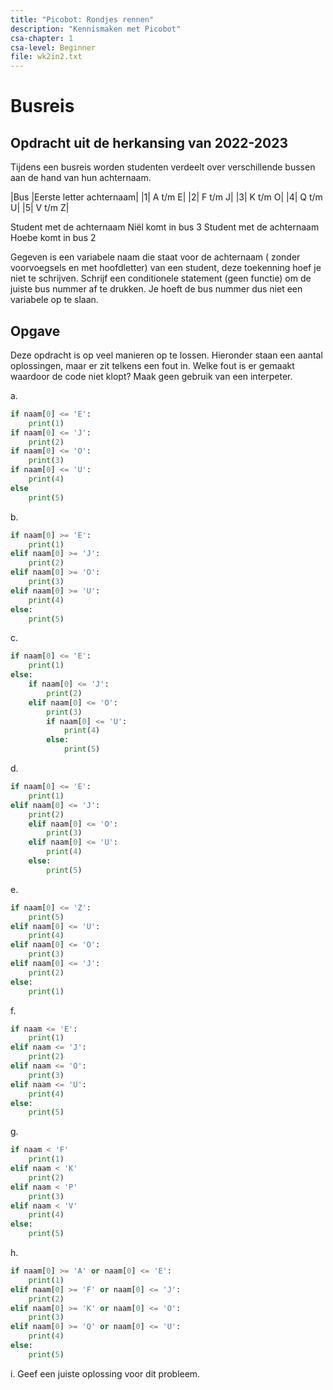 ```yaml
---
title: "Picobot: Rondjes rennen"
description: "Kennismaken met Picobot"
csa-chapter: 1
csa-level: Beginner
file: wk2in2.txt
---
```


# Busreis

## Opdracht uit de herkansing van 2022-2023

Tijdens een busreis worden studenten verdeelt over verschillende bussen aan de hand van hun achternaam.

|Bus	|Eerste letter achternaam|
|1|	A t/m E|
|2|	F t/m J|
|3|	K t/m O|
|4|	Q t/m U|
|5|	V t/m Z|

Student met de achternaam Niël komt in bus 3
Student met de achternaam Hoebe komt in bus 2

Gegeven is een variabele naam die staat voor de achternaam ( zonder voorvoegsels en met hoofdletter) van een student, deze toekenning hoef je niet te schrijven. Schrijf een conditionele statement (geen functie) om de juiste bus nummer af te drukken. Je hoeft de bus nummer dus niet een variabele op te slaan.

## Opgave

Deze opdracht is op veel manieren op te lossen. Hieronder staan een aantal oplossingen, maar er zit telkens een fout in. Welke fout is er gemaakt waardoor de code niet klopt? Maak geen gebruik van een interpeter.

a.

```python
if naam[0] <= 'E':
    print(1)
if naam[0] <= 'J':
    print(2)
if naam[0] <= 'O':
    print(3)
if naam[0] <= 'U':
    print(4)
else
    print(5)

```

b.

```python
if naam[0] >= 'E':
    print(1)
elif naam[0] >= 'J':
    print(2)
elif naam[0] >= 'O':
    print(3)
elif naam[0] >= 'U':
    print(4)
else:
    print(5)

```
c.

```python
if naam[0] <= 'E':
    print(1)
else:
    if naam[0] <= 'J':
        print(2)
    elif naam[0] <= 'O':
        print(3)
        if naam[0] <= 'U':
            print(4)
        else:
            print(5)

```
d.
```python
if naam[0] <= 'E':
    print(1)
elif naam[0] <= 'J':
    print(2)
    elif naam[0] <= 'O':
        print(3)
    elif naam[0] <= 'U':
        print(4)
    else:
        print(5)

```

e.
```python
if naam[0] <= 'Z':
    print(5)
elif naam[0] <= 'U':
    print(4)
elif naam[0] <= 'O':
    print(3)
elif naam[0] <= 'J':
    print(2)
else:
    print(1)

```


f.

```python
if naam <= 'E':
    print(1)
elif naam <= 'J':
    print(2)
elif naam <= 'O':
    print(3)
elif naam <= 'U':
    print(4)
else:
    print(5)

```

g.

```python
if naam < 'F'
    print(1)
elif naam < 'K'
    print(2)
elif naam < 'P'
    print(3)
elif naam < 'V'
    print(4)
else:
    print(5)
```


h.

```python
if naam[0] >= 'A' or naam[0] <= 'E':
    print(1)
elif naam[0] >= 'F' or naam[0] <= 'J':
    print(2)
elif naam[0] >= 'K' or naam[0] <= 'O':
    print(3)
elif naam[0] >= 'Q' or naam[0] <= 'U':
    print(4)
else:
    print(5)

```

i.
Geef een juiste oplossing voor dit probleem.

